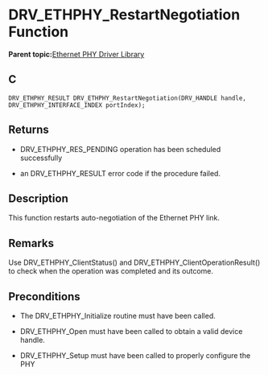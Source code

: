 # DRV\_ETHPHY\_RestartNegotiation Function

**Parent topic:**[Ethernet PHY Driver Library](GUID-F4DF749A-0F8C-4482-8661-C005A0BE0CF4.md)

## C

```
DRV_ETHPHY_RESULT DRV_ETHPHY_RestartNegotiation(DRV_HANDLE handle, DRV_ETHPHY_INTERFACE_INDEX portIndex); 
```

## Returns

-   DRV\_ETHPHY\_RES\_PENDING operation has been scheduled successfully

-   an DRV\_ETHPHY\_RESULT error code if the procedure failed.


## Description

This function restarts auto-negotiation of the Ethernet PHY link.

## Remarks

Use DRV\_ETHPHY\_ClientStatus\(\) and DRV\_ETHPHY\_ClientOperationResult\(\) to check when the operation was completed and its outcome.

## Preconditions

-   The DRV\_ETHPHY\_Initialize routine must have been called.

-   DRV\_ETHPHY\_Open must have been called to obtain a valid device handle.

-   DRV\_ETHPHY\_Setup must have been called to properly configure the PHY


